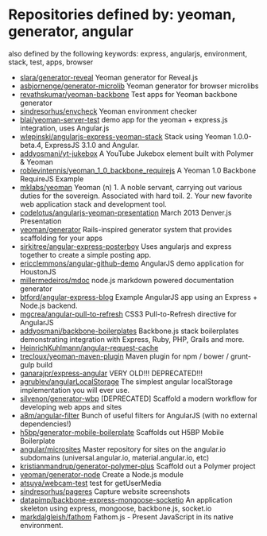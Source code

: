 # Repositories defined by: yeoman, generator, angular

also defined by the following keywords: express, angularjs, environment, stack, test, apps, browser

- [slara/generator-reveal](https://github.com/slara/generator-reveal)
  Yeoman generator for Reveal.js
- [asbjornenge/generator-microlib](https://github.com/asbjornenge/generator-microlib)
  Yeoman generator for browser microlibs
- [revathskumar/yeoman-backbone](https://github.com/revathskumar/yeoman-backbone)
  Test apps for Yeoman backbone generator
- [sindresorhus/envcheck](https://github.com/sindresorhus/envcheck)
  Yeoman environment checker
- [blai/yeoman-server-test](https://github.com/blai/yeoman-server-test)
  demo app for the yeoman + express.js integration, uses Angular.js
- [wlepinski/angularjs-express-yeoman-stack](https://github.com/wlepinski/angularjs-express-yeoman-stack)
  Stack using Yeoman 1.0.0-beta.4, ExpressJS 3.1.0 and Angular.
- [addyosmani/yt-jukebox](https://github.com/addyosmani/yt-jukebox)
  A YouTube Jukebox element built with Polymer & Yeoman
- [roblevintennis/yeoman_1_0_backbone_requirejs](https://github.com/roblevintennis/yeoman_1_0_backbone_requirejs)
  A Yeoman 1.0 Backbone RequireJS Example
- [mklabs/yeoman](https://github.com/mklabs/yeoman)
  Yeoman (n) 1. A noble servant, carrying out various duties for the sovereign. Associated with hard toil. 2. Your new favorite web application stack and development tool. 
- [codelotus/angularjs-yeoman-presentation](https://github.com/codelotus/angularjs-yeoman-presentation)
  March 2013 Denver.js Presentation
- [yeoman/generator](https://github.com/yeoman/generator)
  Rails-inspired generator system that provides scaffolding for your apps
- [sirkitree/angular-express-posterboy](https://github.com/sirkitree/angular-express-posterboy)
  Uses angularjs and express together to create a simple posting app.
- [ericclemmons/angular-github-demo](https://github.com/ericclemmons/angular-github-demo)
  AngularJS demo application for HoustonJS
- [millermedeiros/mdoc](https://github.com/millermedeiros/mdoc)
  node.js markdown powered documentation generator
- [btford/angular-express-blog](https://github.com/btford/angular-express-blog)
  Example AngularJS app using an Express + Node.js backend.
- [mgcrea/angular-pull-to-refresh](https://github.com/mgcrea/angular-pull-to-refresh)
  CSS3 Pull-to-Refresh directive for AngularJS
- [addyosmani/backbone-boilerplates](https://github.com/addyosmani/backbone-boilerplates)
  Backbone.js stack boilerplates demonstrating integration with Express, Ruby, PHP, Grails and more.
- [HeinrichKuhlmann/angular-request-cache](https://github.com/HeinrichKuhlmann/angular-request-cache)
- [trecloux/yeoman-maven-plugin](https://github.com/trecloux/yeoman-maven-plugin)
  Maven plugin for npm / bower / grunt-gulp build
- [ganarajpr/express-angular](https://github.com/ganarajpr/express-angular)
  VERY OLD!!! DEPRECATED!!!
- [agrublev/angularLocalStorage](https://github.com/agrublev/angularLocalStorage)
  The simplest angular localStorage implementation you will ever use.
- [silvenon/generator-wbp](https://github.com/silvenon/generator-wbp)
  [DEPRECATED] Scaffold a modern workflow for developing web apps and sites
- [a8m/angular-filter](https://github.com/a8m/angular-filter)
   Bunch of useful filters for AngularJS (with no external dependencies!)
- [h5bp/generator-mobile-boilerplate](https://github.com/h5bp/generator-mobile-boilerplate)
  Scaffolds out H5BP Mobile Boilerplate
- [angular/microsites](https://github.com/angular/microsites)
  Master repository for sites on the angular.io subdomains (universal.angular.io, material.angular.io, etc)
- [kristianmandrup/generator-polymer-plus](https://github.com/kristianmandrup/generator-polymer-plus)
  Scaffold out a Polymer project
- [yeoman/generator-node](https://github.com/yeoman/generator-node)
  Create a Node.js module
- [atsuya/webcam-test](https://github.com/atsuya/webcam-test)
  test for getUserMedia
- [sindresorhus/pageres](https://github.com/sindresorhus/pageres)
  Capture website screenshots
- [datapimp/backbone-express-mongoose-socketio](https://github.com/datapimp/backbone-express-mongoose-socketio)
  An application skeleton using express, mongoose, backbone.js, socket.io
- [markdalgleish/fathom](https://github.com/markdalgleish/fathom)
  Fathom.js - Present JavaScript in its native environment.
